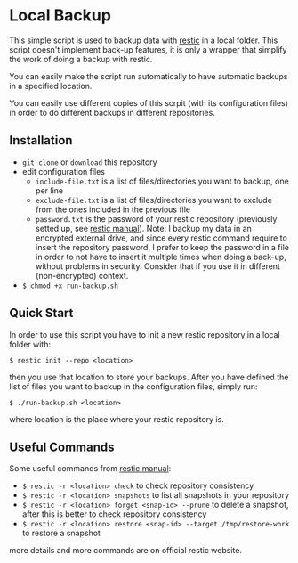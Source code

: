 # Local Backup
This simple script is used to backup data with [restic](https://restic.net/) in a local folder. This script doesn't implement back-up features, it is only a wrapper that simplify the work of doing a backup with restic.

You can easily make the script run automatically to have automatic backups in a specified location.

You can easily use different copies of this scrpit (with its configuration files) in order to do different backups in different repositories.

## Installation
- `git clone` or `download` this repository
- edit configuration files
    - `include-file.txt` is a list of files/directories you want to backup, one per line
    - `exclude-file.txt` is a list of files/directories you want to exclude from the ones included in the previous file
    - `password.txt` is the password of your restic repository (previously setted up, see [restic manual](https://restic.readthedocs.io/en/stable/)). Note: I backup my data in an encrypted external drive, and since every restic command require to insert the repository password, I prefer to keep the password in a file in order to not have to insert it multiple times when doing a back-up, without problems in security. Consider that if you use it in different (non-encrypted) context.
- `$ chmod +x run-backup.sh`

## Quick Start
In order to use this script you have to init a new restic repository in a local folder with: 

`$ restic init --repo <location>`

then you use that location to store your backups. After you have defined the list of files you want to backup in the configuration files, simply run:

`$ ./run-backup.sh <location>`

where location is the place where your restic repository is.

## Useful Commands
Some useful commands from [restic manual](https://restic.readthedocs.io/en/stable/):

- `$ restic -r <location> check` to check repository consistency
- `$ restic -r <location> snapshots` to list all snapshots in your repository
- `$ restic -r <location> forget <snap-id> --prune` to delete a snapshot, after this is better to check repository consistency
- `$ restic -r <location> restore <snap-id> --target /tmp/restore-work` to restore a snapshot

more details and more commands are on official restic website.
